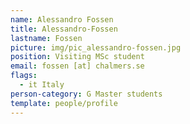 ```yaml
---
name: Alessandro Fossen
title: Alessandro-Fossen
lastname: Fossen
picture: img/pic_alessandro-fossen.jpg
position: Visiting MSc student
email: fossen [at] chalmers.se
flags:
  - it Italy
person-category: G Master students
template: people/profile
---
```


